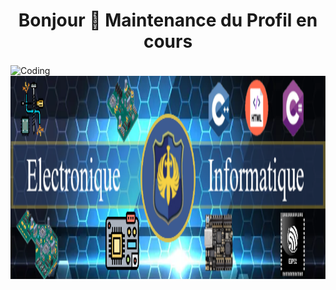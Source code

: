 <h1 align="center"> Bonjour 👋 Maintenance du Profil en cours </h1>  
<img align="center" alt="Coding" src="https://cdn.dribbble.com/users/49067/screenshots/3710403/maintenance-panel800600.gif">

<img align="center" height="325" weight="1800" alt="Coding" src="banniere_git.png">



<!--
**J3R5/J3R5** is a ✨ _special_ ✨ repository because its `README.md` (this file) appears on your GitHub profile.

Here are some ideas to get you started:
👋 
- 🔭 I’m currently working on ...
- 🌱 I’m currently learning ...
- 👯 I’m looking to collaborate on ...
- 🤔 I’m looking for help with ...
- 💬 Ask me about ...
- 📫 How to reach me: ...
- 😄 Pronouns: ...
- ⚡ Fun fact: ...
-->
